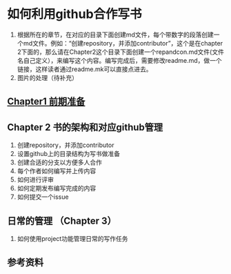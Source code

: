# 如何利用github合作写书

1. 根据所在的章节，在对应的目录下面创建md文件，每个带数字的段落创建一个md文件。例如：“创建repository，并添加contributor”，这个是在chapter 2下面的，那么请在Chapter2这个目录下面创建一个repandcon.md文件(文件名自己定义），来编写这个内容。编写完成后，需要修改readme.md，做一个链接，这样读者通过readme.mk可以直接点进去。
2. 图片的处理（待补充）

## [Chapter1 前期准备](./Chapter1/article1.md)

## Chapter 2 书的架构和对应github管理

1. 创建repository，并添加contributor
2. 设置github上的目录结构为写书做准备
3. 创建合适的分支以方便多人合作
4. 每个作者如何编写并上传内容
5. 如何进行评审
6. 如何定期发布编写完成的内容
7. 如何提交一个issue

## 日常的管理 （Chapter 3）
1. 如何使用project功能管理日常的写作任务

## 参考资料
